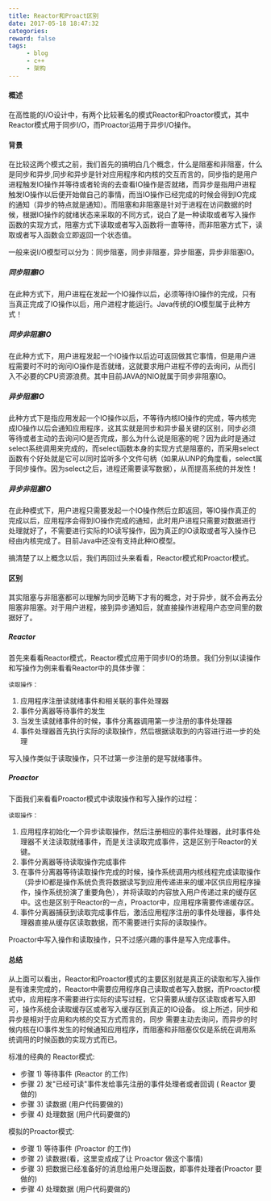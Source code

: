 ```yaml
---
title: Reactor和Proact区别
date: 2017-05-18 18:47:32
categories:
reward: false
tags:
     - blog
     - c++
     - 架构
---
```


#### 概述
在高性能的I/O设计中，有两个比较著名的模式Reactor和Proactor模式，其中Reactor模式用于同步I/O，而Proactor运用于异步I/O操作。

 <!--more-->

#### 背景
在比较这两个模式之前，我们首先的搞明白几个概念，什么是阻塞和非阻塞，什么是同步和异步,同步和异步是针对应用程序和内核的交互而言的，同步指的是用户进程触发IO操作并等待或者轮询的去查看IO操作是否就绪，而异步是指用户进程触发IO操作以后便开始做自己的事情，而当IO操作已经完成的时候会得到IO完成的通知（异步的特点就是通知）。而阻塞和非阻塞是针对于进程在访问数据的时候，根据IO操作的就绪状态来采取的不同方式，说白了是一种读取或者写入操作函数的实现方式，阻塞方式下读取或者写入函数将一直等待，而非阻塞方式下，读取或者写入函数会立即返回一个状态值。 

一般来说I/O模型可以分为：同步阻塞，同步非阻塞，异步阻塞，异步非阻塞IO。

##### 同步阻塞IO 
在此种方式下，用户进程在发起一个IO操作以后，必须等待IO操作的完成，只有当真正完成了IO操作以后，用户进程才能运行。Java传统的IO模型属于此种方式！
 
##### 同步非阻塞IO 
在此种方式下，用户进程发起一个IO操作以后边可返回做其它事情，但是用户进程需要时不时的询问IO操作是否就绪，这就要求用户进程不停的去询问，从而引入不必要的CPU资源浪费。其中目前JAVA的NIO就属于同步非阻塞IO。

##### 异步阻塞IO
此种方式下是指应用发起一个IO操作以后，不等待内核IO操作的完成，等内核完成IO操作以后会通知应用程序，这其实就是同步和异步最关键的区别，同步必须等待或者主动的去询问IO是否完成，那么为什么说是阻塞的呢？因为此时是通过select系统调用来完成的，而select函数本身的实现方式是阻塞的，而采用select函数有个好处就是它可以同时监听多个文件句柄（如果从UNP的角度看，select属于同步操作。因为select之后，进程还需要读写数据），从而提高系统的并发性！

##### 异步非阻塞IO
在此种模式下，用户进程只需要发起一个IO操作然后立即返回，等IO操作真正的完成以后，应用程序会得到IO操作完成的通知，此时用户进程只需要对数据进行处理就好了，不需要进行实际的IO读写操作，因为真正的IO读取或者写入操作已经由内核完成了。目前Java中还没有支持此种IO模型。   

搞清楚了以上概念以后，我们再回过头来看看，Reactor模式和Proactor模式。

#### 区别
其实阻塞与非阻塞都可以理解为同步范畴下才有的概念，对于异步，就不会再去分阻塞非阻塞。对于用户进程，接到异步通知后，就直接操作进程用户态空间里的数据好了。

##### Reactor
首先来看看Reactor模式，Reactor模式应用于同步I/O的场景。我们分别以读操作和写操作为例来看看Reactor中的具体步骤：

`读取操作：`
1. 应用程序注册读就绪事件和相关联的事件处理器
2. 事件分离器等待事件的发生
3. 当发生读就绪事件的时候，事件分离器调用第一步注册的事件处理器
4. 事件处理器首先执行实际的读取操作，然后根据读取到的内容进行进一步的处理

写入操作类似于读取操作，只不过第一步注册的是写就绪事件。

##### Proactor
下面我们来看看Proactor模式中读取操作和写入操作的过程：

`读取操作：`
1. 应用程序初始化一个异步读取操作，然后注册相应的事件处理器，此时事件处理器不关注读取就绪事件，而是关注读取完成事件，这是区别于Reactor的关键。
2. 事件分离器等待读取操作完成事件
3. 在事件分离器等待读取操作完成的时候，操作系统调用内核线程完成读取操作（异步IO都是操作系统负责将数据读写到应用传递进来的缓冲区供应用程序操作，操作系统扮演了重要角色），并将读取的内容放入用户传递过来的缓存区中。这也是区别于Reactor的一点，Proactor中，应用程序需要传递缓存区。
4. 事件分离器捕获到读取完成事件后，激活应用程序注册的事件处理器，事件处理器直接从缓存区读取数据，而不需要进行实际的读取操作。

Proactor中写入操作和读取操作，只不过感兴趣的事件是写入完成事件。

#### 总结
从上面可以看出，Reactor和Proactor模式的主要区别就是真正的读取和写入操作是有谁来完成的，Reactor中需要应用程序自己读取或者写入数据，而Proactor模式中，应用程序不需要进行实际的读写过程，它只需要从缓存区读取或者写入即可，操作系统会读取缓存区或者写入缓存区到真正的IO设备。
综上所述，同步和异步是相对于应用和内核的交互方式而言的，同步 需要主动去询问，而异步的时候内核在IO事件发生的时候通知应用程序，而阻塞和非阻塞仅仅是系统在调用系统调用的时候函数的实现方式而已。

标准的经典的 Reactor模式:
+ 步骤 1) 等待事件 (Reactor 的工作)
+ 步骤 2) 发"已经可读"事件发给事先注册的事件处理者或者回调 ( Reactor 要做的)
+ 步骤 3) 读数据 (用户代码要做的)
+ 步骤 4) 处理数据 (用户代码要做的)

模拟的Proactor模式:
+ 步骤 1) 等待事件 (Proactor 的工作)
+ 步骤 2) 读数据(看，这里变成成了让 Proactor 做这个事情)
+ 步骤 3) 把数据已经准备好的消息给用户处理函数，即事件处理者(Proactor 要做的)
+ 步骤 4) 处理数据 (用户代码要做的)